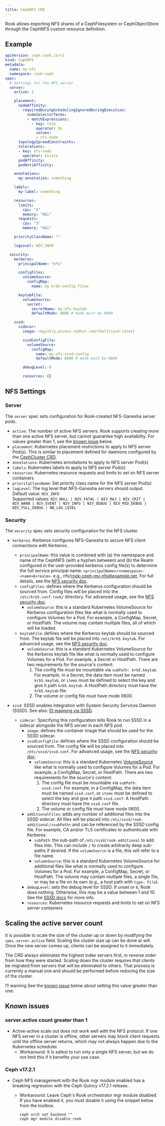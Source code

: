 ```yaml
---
title: CephNFS CRD
---
```


Rook allows exporting NFS shares of a CephFilesystem or CephObjectStore through the CephNFS custom
resource definition.

## Example

```yaml
apiVersion: ceph.rook.io/v1
kind: CephNFS
metadata:
  name: my-nfs
  namespace: rook-ceph
spec:
  # Settings for the NFS server
  server:
    active: 1

    placement:
      nodeAffinity:
        requiredDuringSchedulingIgnoredDuringExecution:
          nodeSelectorTerms:
          - matchExpressions:
            - key: role
              operator: In
              values:
              - nfs-node
      topologySpreadConstraints:
      tolerations:
      - key: nfs-node
        operator: Exists
      podAffinity:
      podAntiAffinity:

    annotations:
      my-annotation: something

    labels:
      my-label: something

    resources:
      limits:
        cpu: "3"
        memory: "8Gi"
      requests:
        cpu: "3"
        memory: "8Gi"

    priorityClassName: ""

    logLevel: NIV_INFO

  security:
    kerberos:
      principalName: "nfs"

      configFiles:
        volumeSource:
          configMap:
            name: my-krb5-config-files

      keytabFile:
        volumeSource:
          secret:
            secretName: my-nfs-keytab
            defaultMode: 0600 # mode must be 0600

    sssd:
      sidecar:
        image: registry.access.redhat.com/rhel7/sssd:latest

        sssdConfigFile:
          volumeSource:
            configMap:
              name: my-nfs-sssd-config
              defaultMode: 0600 # mode must be 0600

        debugLevel: 0

        resources: {}
```

## NFS Settings

### Server

The `server` spec sets configuration for Rook-created NFS-Ganesha server pods.

* `active`: The number of active NFS servers. Rook supports creating more than one active NFS
  server, but cannot guarantee high availability. For values greater than 1, see the
  [known issue](#serveractive-count-greater-than-1) below.
* `placement`: Kubernetes placement restrictions to apply to NFS server Pod(s). This is similar to
  placement defined for daemons configured by the
  [CephCluster CRD](https://github.com/rook/rook/blob/master/deploy/examples/cluster.yaml).
* `annotations`: Kubernetes annotations to apply to NFS server Pod(s)
* `labels`: Kubernetes labels to apply to NFS server Pod(s)
* `resources`: Kubernetes resource requests and limits to set on NFS server containers
* `priorityClassName`: Set priority class name for the NFS server Pod(s)
* `logLevel`: The log level that NFS-Ganesha servers should output.</br>
  Default value: `NIV_INFO`</br>
  Supported values: `NIV_NULL | NIV_FATAL | NIV_MAJ | NIV_CRIT | NIV_WARN | NIV_EVENT | NIV_INFO | NIV_DEBUG | NIV_MID_DEBUG | NIV_FULL_DEBUG | NB_LOG_LEVEL`

### Security

The `security` spec sets security configuration for the NFS cluster.

* `kerberos`: Kerberos configures NFS-Ganesha to secure NFS client connections with Kerberos.
  * `principalName`: this value is combined with (a) the namespace and name of the CephNFS (with a
    hyphen between) and (b) the Realm configured in the user-provided kerberos config file(s) to
    determine the full service principal name: `<principalName>/<namespace>-<name>@<realm>`.
    e.g., nfs/rook-ceph-my-nfs@example.net. For full details, see the
    [NFS security doc](../Storage-Configuration/NFS/nfs-security.md#nfs-service-principals).
  * `configFiles`: defines where the Kerberos configuration should be sourced from. Config
    files will be placed into the `/etc/krb5.conf.rook/` directory. For advanced usage, see the
    [NFS security doc](../Storage-Configuration/NFS/nfs-security.md#kerberos-configuration).
    * `volumeSource`: this is a standard Kubernetes VolumeSource for Kerberos configuration files
      like what is normally used to configure Volumes for a Pod. For example, a ConfigMap, Secret,
      or HostPath. The volume may contain multiple files, all of which will be loaded.
  * `keytabFile`: defines where the Kerberos keytab should be sourced from. The keytab file will be
    placed into `/etc/krb5.keytab`. For advanced usage, see the
    [NFS security doc](../Storage-Configuration/NFS/nfs-security.md#kerberos-configuration).
    * `volumeSource`: this is a standard Kubernetes VolumeSource for the Kerberos keytab file like
      what is normally used to configure Volumes for a Pod. For example, a Secret or HostPath.
      There are two requirements for the source's content:
      1. The config file must be mountable via `subPath: krb5.keytab`. For example, in a Secret, the
         data item must be named `krb5.keytab`, or `items` must be defined to select the key and
         give it path `krb5.keytab`. A HostPath directory must have the `krb5.keytab` file.
      2. The volume or config file must have mode 0600.

* `sssd`: SSSD enables integration with System Security Services Daemon (SSSD). See also:
  [ID mapping via SSSD](../Storage-Configuration/NFS/nfs-security.md#id-mapping-via-sssd).
    * `sidecar`: Specifying this configuration tells Rook to run SSSD in a sidecar alongside the NFS
      server in each NFS pod.
        * `image`: defines the container image that should be used for the SSSD sidecar.
        * `sssdConfigFile`: defines where the SSSD configuration should be sourced from. The
          config file will be placed into `/etc/sssd/sssd.conf`. For advanced usage, see the
          [NFS security doc](../Storage-Configuration/NFS/nfs-security.md#sssd-configuration).
          * `volumeSource`: this is a standard Kubernetes
            [VolumeSource](https://pkg.go.dev/k8s.io/api/core/v1#VolumeSource) like what is normally
            used to configure Volumes for a Pod. For example, a ConfigMap, Secret, or HostPath.
            There are two requirements for the source's content:
            1. The config file must be mountable via `subPath: sssd.conf`. For example, in a ConfigMap,
               the data item must be named `sssd.conf`, or `items` must be defined to select the key and
               give it path `sssd.conf`. A HostPath directory must have the `sssd.conf` file.
            2. The volume or config file must have mode 0600.
        * `additionalFiles`: adds any number of additional files into the SSSD sidecar. All files will
          be placed into `/etc/sssd/rook-additional/<subPath>` and can be referenced by the SSSD
          config file. For example, CA and/or TLS certificates to authenticate with Kerberos.
          - `subPath`: the sub-path of `/etc/sssd/rook-additional` to add files into. This can
            include `/` to create arbitrarily deep sub-paths if desired. If the `volumeSource` is a
            file, this will refer to a file name.
          - `volumeSource`: this is a standard Kubernetes VolumeSource for additional files like what is
            normally used to configure Volumes for a Pod. For example, a ConfigMap, Secret, or HostPath.
            The volume may contain multiple files, a single file, or may be a file on its own (e.g., a
            host path with `type: File`).
        * `debugLevel`: sets the debug level for SSSD. If unset or `0`, Rook does nothing. Otherwise,
          this may be a value between 1 and 10. See the
          [SSSD docs](https://sssd.io/troubleshooting/basics.html#sssd-debug-logs) for more info.
        * `resources`: Kubernetes resource requests and limits to set on NFS server containers

## Scaling the active server count

It is possible to scale the size of the cluster up or down by modifying the `spec.server.active`
field. Scaling the cluster size up can be done at will. Once the new server comes up, clients can be
assigned to it immediately.

The CRD always eliminates the highest index servers first, in reverse order from how they were
started. Scaling down the cluster requires that clients be migrated from servers that will be
eliminated to others. That process is currently a manual one and should be performed before reducing
the size of the cluster.

!!! warning
    See the [known issue](#serveractive-count-greater-than-1) below about setting this
    value greater than one.


## Known issues

### server.active count greater than 1

* Active-active scale out does not work well with the NFS protocol. If one NFS server in a cluster
  is offline, other servers may block client requests until the offline server returns, which may
  not always happen due to the Kubernetes scheduler.
  * Workaround: It is safest to run only a single NFS server, but we do not limit this if it
    benefits your use case.

### Ceph v17.2.1

* Ceph NFS management with the Rook mgr module enabled has a breaking regression with the Ceph
  Quincy v17.2.1 release.
  * Workaround: Leave Ceph's Rook orchestrator mgr module disabled. If you have enabled it, you must
    disable it using the snippet below from the toolbox.

    ```console
    ceph orch set backend ""
    ceph mgr module disable rook
    ```
